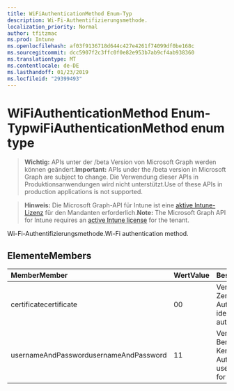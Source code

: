 ```yaml
---
title: WiFiAuthenticationMethod Enum-Typ
description: Wi-Fi-Authentifizierungsmethode.
localization_priority: Normal
author: tfitzmac
ms.prod: Intune
ms.openlocfilehash: af03f9136718d644c427e4261f74099df0be168c
ms.sourcegitcommit: dcc5907f2c3ffc0f0e82e953b7ab9cf4ab938360
ms.translationtype: MT
ms.contentlocale: de-DE
ms.lasthandoff: 01/23/2019
ms.locfileid: "29399493"
---
```

# <a name="wifiauthenticationmethod-enum-type"></a><span data-ttu-id="3e2c5-103">WiFiAuthenticationMethod Enum-Typ</span><span class="sxs-lookup"><span data-stu-id="3e2c5-103">wiFiAuthenticationMethod enum type</span></span>

> <span data-ttu-id="3e2c5-104">**Wichtig:** APIs unter der /beta Version von Microsoft Graph werden können geändert.</span><span class="sxs-lookup"><span data-stu-id="3e2c5-104">**Important:** APIs under the /beta version in Microsoft Graph are subject to change.</span></span> <span data-ttu-id="3e2c5-105">Die Verwendung dieser APIs in Produktionsanwendungen wird nicht unterstützt.</span><span class="sxs-lookup"><span data-stu-id="3e2c5-105">Use of these APIs in production applications is not supported.</span></span>

> <span data-ttu-id="3e2c5-106">**Hinweis:** Die Microsoft Graph-API für Intune ist eine [aktive Intune-Lizenz](https://go.microsoft.com/fwlink/?linkid=839381) für den Mandanten erforderlich.</span><span class="sxs-lookup"><span data-stu-id="3e2c5-106">**Note:** The Microsoft Graph API for Intune requires an [active Intune license](https://go.microsoft.com/fwlink/?linkid=839381) for the tenant.</span></span>

<span data-ttu-id="3e2c5-107">Wi-Fi-Authentifizierungsmethode.</span><span class="sxs-lookup"><span data-stu-id="3e2c5-107">Wi-Fi authentication method.</span></span>

## <a name="members"></a><span data-ttu-id="3e2c5-108">Elemente</span><span class="sxs-lookup"><span data-stu-id="3e2c5-108">Members</span></span>
|<span data-ttu-id="3e2c5-109">Member</span><span class="sxs-lookup"><span data-stu-id="3e2c5-109">Member</span></span>|<span data-ttu-id="3e2c5-110">Wert</span><span class="sxs-lookup"><span data-stu-id="3e2c5-110">Value</span></span>|<span data-ttu-id="3e2c5-111">Beschreibung</span><span class="sxs-lookup"><span data-stu-id="3e2c5-111">Description</span></span>|
|:---|:---|:---|
|<span data-ttu-id="3e2c5-112">certificate</span><span class="sxs-lookup"><span data-stu-id="3e2c5-112">certificate</span></span>|<span data-ttu-id="3e2c5-113">0</span><span class="sxs-lookup"><span data-stu-id="3e2c5-113">0</span></span>|<span data-ttu-id="3e2c5-114">Verwenden Sie ein Zertifikat Identität für die Authentifizierung.</span><span class="sxs-lookup"><span data-stu-id="3e2c5-114">Use an identity certificate for authentication.</span></span>|
|<span data-ttu-id="3e2c5-115">usernameAndPassword</span><span class="sxs-lookup"><span data-stu-id="3e2c5-115">usernameAndPassword</span></span>|<span data-ttu-id="3e2c5-116">1</span><span class="sxs-lookup"><span data-stu-id="3e2c5-116">1</span></span>|<span data-ttu-id="3e2c5-117">Verwenden Sie Benutzername und Kennwort für die Authentifizierung.</span><span class="sxs-lookup"><span data-stu-id="3e2c5-117">Use username and password for authentication.</span></span>|




